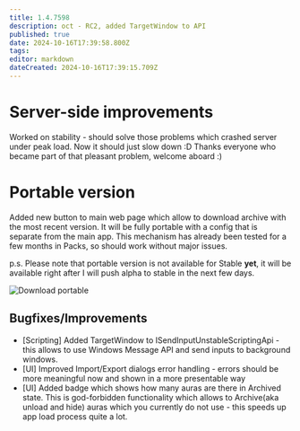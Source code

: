 ```yaml
---
title: 1.4.7598
description: oct - RC2, added TargetWindow to API
published: true
date: 2024-10-16T17:39:58.800Z
tags: 
editor: markdown
dateCreated: 2024-10-16T17:39:15.709Z
---
```


# Server-side improvements
Worked on stability - should solve those problems which crashed server under peak load. Now it should just slow down :D
Thanks everyone who became part of that pleasant problem, welcome aboard :)


# Portable version
Added new button to main web page which allow to download archive with the most recent version. It will be fully portable with a config that is separate from the main app. This mechanism has already been tested for a few months in Packs, so should work without major issues.

p.s. Please note that portable version is not available for Stable **yet**, it will be available right after I will push alpha to stable in the next few days.

![Download portable](https://s3.eyeauras.net/media/2024/10/msedge_4mUbWOCbYJfTdUOG.png)

## Bugfixes/Improvements
- [Scripting] Added TargetWindow to ISendInputUnstableScriptingApi - this allows to use Windows Message API and send inputs to background windows.
- [UI] Improved Import/Export dialogs error handling - errors should be more meaningful now and shown in a more presentable way
- [UI] Added badge which shows how many auras are there in Archived state. This is god-forbidden functionality which allows to Archive(aka unload and hide) auras which you currently do not use - this speeds up app load process quite a lot.